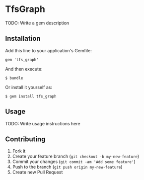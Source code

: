 # TfsGraph

TODO: Write a gem description

## Installation

Add this line to your application's Gemfile:

    gem 'tfs_graph'

And then execute:

    $ bundle

Or install it yourself as:

    $ gem install tfs_graph

## Usage

TODO: Write usage instructions here

## Contributing

1. Fork it
2. Create your feature branch (`git checkout -b my-new-feature`)
3. Commit your changes (`git commit -am 'Add some feature'`)
4. Push to the branch (`git push origin my-new-feature`)
5. Create new Pull Request
